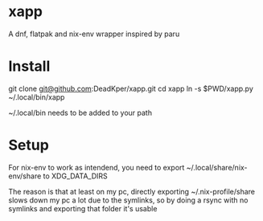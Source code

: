 # xapp

A dnf, flatpak and nix-env wrapper inspired by paru

# Install

git clone git@github.com:DeadKper/xapp.git
cd xapp
ln -s $PWD/xapp.py ~/.local/bin/xapp

~/.local/bin needs to be added to your path

# Setup

For nix-env to work as intendend, you need to export ~/.local/share/nix-env/share to XDG_DATA_DIRS

The reason is that at least on my pc, directly exporting ~/.nix-profile/share slows down my pc a lot due to the symlinks, so by doing a rsync with no symlinks and exporting that folder it's usable
